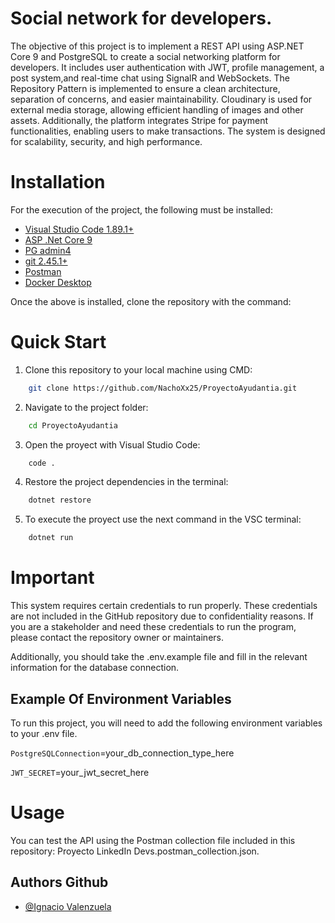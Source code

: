 # Social network for developers.

The objective of this project is to implement a REST API using ASP.NET Core 9 and PostgreSQL to create a social networking platform for developers. It includes user authentication with JWT, profile management, a post system,and real-time chat using SignalR and WebSockets. The Repository Pattern is implemented to ensure a clean architecture, separation of concerns, and easier maintainability. Cloudinary is used for external media storage, allowing efficient handling of images and other assets. Additionally, the platform integrates Stripe for payment functionalities, enabling users to make transactions. The system is designed for scalability, security, and high performance.

# Installation

For the execution of the project, the following must be installed:
-   [Visual Studio Code 1.89.1+](https://code.visualstudio.com/)
-   [ASP .Net Core 9](https://dotnet.microsoft.com/en-us/download)
-   [PG admin4](https://www.enterprisedb.com/downloads/postgres-postgresql-downloads)
-   [git 2.45.1+](https://git-scm.com/downloads)
-   [Postman](https://www.postman.com/downloads/)
-   [Docker Desktop](https://www.docker.com/get-started/)

Once the above is installed, clone the repository with the command:


# Quick Start
1. Clone this repository to your local machine using CMD:
```bash
    git clone https://github.com/NachoXx25/ProyectoAyudantia.git
```
2. Navigate to the project folder:
```bash
    cd ProyectoAyudantia
```
3. Open the proyect with Visual Studio Code:
```bash
    code .
```
4. Restore the project dependencies in the terminal:
```bash
    dotnet restore
```
5. To execute the proyect use the next command in the VSC terminal:
```bash
    dotnet run
```

# Important
This system requires certain credentials to run properly. These credentials are not included in the GitHub repository due to confidentiality reasons. If you are a stakeholder and need these credentials to run the program, please contact the repository owner or maintainers.

Additionally, you should take the .env.example file and fill in the relevant information for the database connection.

## Example Of Environment Variables 

To run this project, you will need to add the following environment variables to your .env file.

`PostgreSQLConnection`=your_db_connection_type_here

`JWT_SECRET`=your_jwt_secret_here


# Usage
You can test the API using the Postman collection file included in this repository: Proyecto LinkedIn Devs.postman_collection.json.


## Authors Github
- [@Ignacio Valenzuela](https://github.com/NachoXx25)
